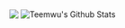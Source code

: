 <a>
  <img align="center" src="https://github-readme-stats.vercel.app/api/top-langs/?username=Teemwu&hide_langs_below=1&theme=default&layout=compact" />
</a>
<a>
  <img align="center" src="https://github-readme-stats.vercel.app/api?username=Teemwu&show_icons=true&count_private=true&include_all_commits=true" alt="Teemwu's Github Stats" />
</a>


